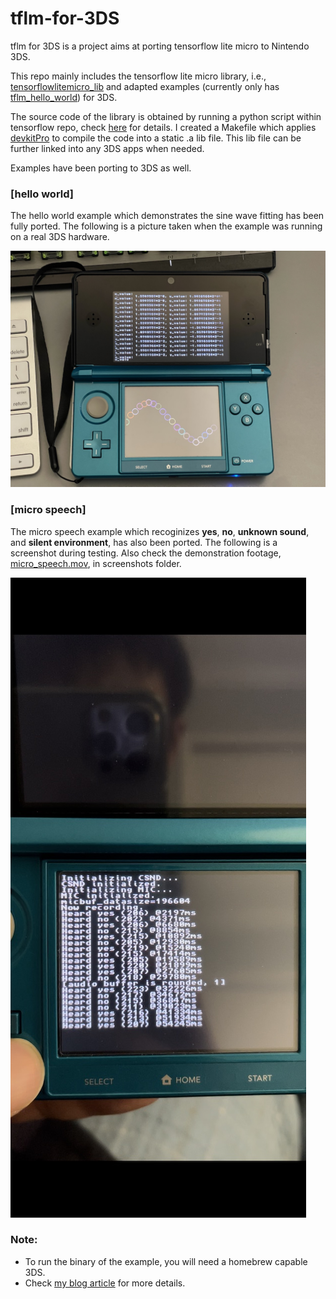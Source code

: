 # tflm-for-3DS
tflm for 3DS is a project aims at porting tensorflow lite micro to Nintendo 3DS.

This repo mainly includes the tensorflow lite micro library, i.e., [tensorflowlitemicro_lib](https://github.com/cgao0520/tflm-for-3DS/tree/494e07eba73e51e75617a4444101ab6dfb826303/tensorflowlitemicro_lib) and adapted examples (currently only has [tflm_hello_world](https://github.com/cgao0520/tflm-for-3DS/tree/494e07eba73e51e75617a4444101ab6dfb826303/tflm_hello_world)) for 3DS.

The source code of the library is obtained by running a python script within tensorflow repo, check [here](https://github.com/tensorflow/tflite-micro/blob/main/tensorflow/lite/micro/docs/new_platform_support.md) for details. I created a Makefile which applies [devkitPro](https://devkitpro.org) to compile the code into a static .a lib file. This lib file can be further linked into any 3DS apps when needed.

Examples have been porting to 3DS as well.

### [hello world]
The hello world example which demonstrates the sine wave fitting has been fully ported. The following is a picture taken when the example was running on a real 3DS hardware.

![sine wave fitting on 3DS](/screenshots/hello_world.jpg)

### [micro speech]
The micro speech example which recoginizes **yes**, **no**, **unknown sound**, and **silent environment**, has also been ported. The following is a screenshot during testing. Also check the demonstration footage, [micro_speech.mov](/screenshots/micro_speech.mov), in screenshots folder.

![micro speech on 3DS](/screenshots/micro_speech.jpg)

### Note:
- To run the binary of the example, you will need a homebrew capable 3DS.
- Check [my blog article](http://vgao.ddns.net/wordpress/2022/01/12/build-tensorflow-lite-micro-for-nintendo-3ds/) for more details.

